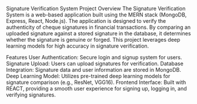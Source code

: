 Signature Verification System
Project Overview
The Signature Verification System is a web-based application built using the MERN stack (MongoDB, Express, React, Node.js). The application is designed to verify the authenticity of cheque signatures in financial transactions. By comparing an uploaded signature against a stored signature in the database, it determines whether the signature is genuine or forged. This project leverages deep learning models for high accuracy in signature verification.

Features
User Authentication: Secure login and signup system for users.
Signature Upload: Users can upload signatures for verification.
Database Integration: Signature data and user information are stored in MongoDB.
Deep Learning Model: Utilizes pre-trained deep learning models for signature comparison (e.g., ResNet, VGG16).
Frontend Interface: Built with REACT, providing a smooth user experience for signing up, logging in, and verifying signatures.
